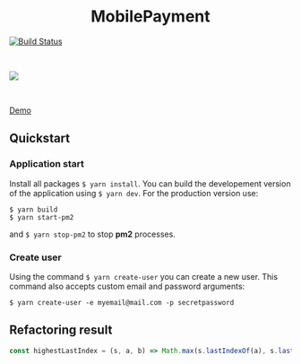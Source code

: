 <h1 align="center"><strong>MobilePayment</strong></h1>

[![Build Status](https://travis-ci.org/Hooked74/MobilePayment.svg?branch=master)](https://travis-ci.org/Hooked74/MobilePayment)

<br />

![](https://i.imgur.com/XqMhdg8.png)

<br />

[Demo](https://mobilepayment.now.sh)

## Quickstart

### Application start

Install all packages `$ yarn install`. You can build the developement version of the application using `$ yarn dev`. For the production version use:
```
$ yarn build
$ yarn start-pm2
```
and `$ yarn stop-pm2` to stop **pm2** processes.

### Create user

Using the command `$ yarn create-user` you can create a new user. This command also accepts custom email and password arguments:

```
$ yarn create-user -e myemail@mail.com -p secretpassword
```

## Refactoring result

```js
const highestLastIndex = (s, a, b) => Math.max(s.lastIndexOf(a), s.lastIndexOf(b));
```
